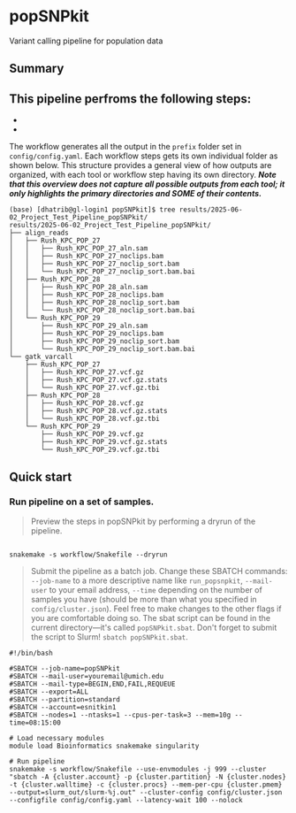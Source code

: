 # popSNPkit
Variant calling pipeline for population data

## Summary
This pipeline perfroms the following steps:
- 
- 
-

The workflow generates all the output in the `prefix` folder set in  `config/config.yaml`. Each workflow steps gets its own individual folder as shown below. This structure provides a general view of how outputs are organized, with each tool or workflow step having its own directory. **_Note that this overview does not capture all possible outputs from each tool; it only highlights the primary directories and _SOME_ of their contents._** 

```
(base) [dhatrib@gl-login1 popSNPkit]$ tree results/2025-06-02_Project_Test_Pipeline_popSNPkit/
results/2025-06-02_Project_Test_Pipeline_popSNPkit/
├── align_reads
│   ├── Rush_KPC_POP_27
│   │   ├── Rush_KPC_POP_27_aln.sam
│   │   ├── Rush_KPC_POP_27_noclips.bam
│   │   ├── Rush_KPC_POP_27_noclip_sort.bam
│   │   └── Rush_KPC_POP_27_noclip_sort.bam.bai
│   ├── Rush_KPC_POP_28
│   │   ├── Rush_KPC_POP_28_aln.sam
│   │   ├── Rush_KPC_POP_28_noclips.bam
│   │   ├── Rush_KPC_POP_28_noclip_sort.bam
│   │   └── Rush_KPC_POP_28_noclip_sort.bam.bai
│   └── Rush_KPC_POP_29
│       ├── Rush_KPC_POP_29_aln.sam
│       ├── Rush_KPC_POP_29_noclips.bam
│       ├── Rush_KPC_POP_29_noclip_sort.bam
│       └── Rush_KPC_POP_29_noclip_sort.bam.bai
└── gatk_varcall
    ├── Rush_KPC_POP_27
    │   ├── Rush_KPC_POP_27.vcf.gz
    │   ├── Rush_KPC_POP_27.vcf.gz.stats
    │   └── Rush_KPC_POP_27.vcf.gz.tbi
    ├── Rush_KPC_POP_28
    │   ├── Rush_KPC_POP_28.vcf.gz
    │   ├── Rush_KPC_POP_28.vcf.gz.stats
    │   └── Rush_KPC_POP_28.vcf.gz.tbi
    └── Rush_KPC_POP_29
        ├── Rush_KPC_POP_29.vcf.gz
        ├── Rush_KPC_POP_29.vcf.gz.stats
        └── Rush_KPC_POP_29.vcf.gz.tbi

```


## Quick start

### Run pipeline on a set of samples.
>Preview the steps in popSNPkit by performing a dryrun of the pipeline.

```

snakemake -s workflow/Snakefile --dryrun

```

> Submit the pipeline as a batch job. Change these SBATCH commands: `--job-name` to a more descriptive name like `run_popsnpkit`, `--mail-user` to your email address, `--time` depending on the number of samples you have (should be more than what you specified in `config/cluster.json`). Feel free to make changes to the other flags if you are comfortable doing so. The sbat script can be found in the current directory—it's called `popSNPkit.sbat`. Don't forget to submit the script to Slurm! `sbatch popSNPkit.sbat`.

```
#!/bin/bash

#SBATCH --job-name=popSNPkit
#SBATCH --mail-user=youremail@umich.edu
#SBATCH --mail-type=BEGIN,END,FAIL,REQUEUE
#SBATCH --export=ALL
#SBATCH --partition=standard
#SBATCH --account=esnitkin1
#SBATCH --nodes=1 --ntasks=1 --cpus-per-task=3 --mem=10g --time=08:15:00

# Load necessary modules
module load Bioinformatics snakemake singularity 

# Run pipeline
snakemake -s workflow/Snakefile --use-envmodules -j 999 --cluster "sbatch -A {cluster.account} -p {cluster.partition} -N {cluster.nodes}  -t {cluster.walltime} -c {cluster.procs} --mem-per-cpu {cluster.pmem} --output=slurm_out/slurm-%j.out" --cluster-config config/cluster.json --configfile config/config.yaml --latency-wait 100 --nolock
```


